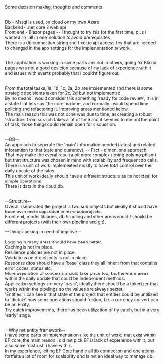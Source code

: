 Some decision making, thoughts and comments  <br/> <br/>

Db - Mssql is used, on cloud on my own Azure <br/>
Backend - .net core 9 web api <br/>
Front end - Blazor pages -- i thought to try this for the first time, plus i wanted an 'all in one' solution to avoid prerequisites <br/>
There is a db connection string and fixer.io api access key that are needed to changed in the app settings for the implementation to work. <br/> <br/>

The application is working in some parts and not in others, going for Blazor pages was not a good desicion because of my lack of experience with it and issues with events probably that i couldnt figure out. <br/> <br/>

From the total tasks, 1a, 1b, 1c, 2a, 2b are implemented and there is some strategic decisionts taken for 2c, 2d but not implemented.  <br/>
By no means i would consider this something 'ready for code review', it is in a state that lets say 'the core' is done, and normally i would spend time policing and refactoring it. Improving areas mentioned below. <br/>
The main reason this was not done was due to time, as creating a robust 'structure' from scratch takes a lot of time and it seemed to me not the point of task, those things could remain open for discussion. <br/> <br/>

--DB-- <br/>
An approach to seperate the 'main' information needed (rates) and related inforamtion to that (date and currency). -- Fact - dimentions approach. <br/>
That may make the overal result a bit more complex (losing polymorphism) but that structure was chosen in mind with scalability and frequent db calls. <br/>
There is a unit of work implemented mostly to have total control over the daily update of the rates.  <br/>
This unit of work ideally should have a different structure as its not ideal for simple operations. <br/>
There is data in the cloud db. <br/> <br/>

--Structure-- <br/>
Overall i seperated the project in two sub projects but ideally it should have been even more separated in more subprojects. <br/>
Front end, model libraries, db handling and other areas could / should be different projects (with their own pipeline and git). <br/>

--Things lacking in need of improve-- <br/> <br/>
Logging in many areas should have been better. <br/>
Caching is not im place. <br/>
Resilience policies are not in place. <br/>
Validations on dto objects is not in place. <br/>
Response dtos should have a 'base' class they all inherit from that contains error codes, status etc. <br/>
More seperation of concerns should take place too, f.e. there are areas within the daily update that could be independent methods. <br/>
Application settings are very 'basic', ideally there should be a tokenizer that works within the pipelings so the values are always secret. <br/>
'Entities', i can see in that state of the project that entities could be untilized to 'dictate' how some operations should fuction, f.e. a currency convert can be an Entity. <br/>
Try catch improvements, there has been utilization of try catch, but in a very 'early' stage. <br/> <br/>

--Why not entity framework-- <br/>
I have some parts of implementation (like the unit of work) that exist within EF core, the main reason i did not pick EF is lack of experience with it, but also some 'distrust' i have with it. <br/>
In my experience, letting EF Core handle all db connection and operations fortfeits a lot of room for scalability and is not an ideal way to manage db. <br/>

